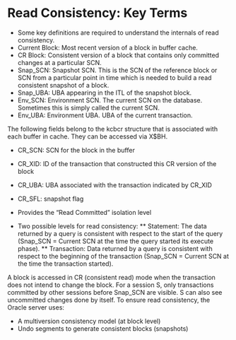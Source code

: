 
# Read Consistency: Key Terms 
* Some key definitions are required to understand the internals of read consistency.
* Current Block: Most recent version of a block in buffer cache. 
* CR Block: Consistent version of a block that contains only committed changes at a particular SCN.
* Snap_SCN: Snapshot SCN. This is the SCN of the reference block or SCN from a particular point in time which is needed to build a read consistent snapshot of a block. 
* Snap_UBA: UBA appearing in the ITL of the snapshot block.
* Env_SCN: Environment SCN. The current SCN on the database. Sometimes this is simply called the current SCN.
* Env_UBA: Environment UBA. UBA of the current transaction.


The following fields belong to the kcbcr structure that is associated with each buffer in cache. They can be accessed via X$BH.

* CR_SCN:	SCN for the block in the buffer
* CR_XID: 	ID of the transaction that constructed this CR 			version of the block
* CR_UBA: 	UBA associated with the transaction indicated by 		CR_XID
* CR_SFL: 	snapshot flag


* Provides the “Read Committed” isolation level
* Two possible levels for read consistency:
** Statement: The data returned by a query is consistent with respect to the start of the query (Snap_SCN = Current SCN at the time the query started its execute phase). 
** Transaction: Data returned by a query is consistent with respect to the beginning of the transaction (Snap_SCN = Current SCN at the time the transaction started).


A block is accessed in CR (consistent read) mode when the transaction does not intend to change the block.
For a session S, only transactions committed by other sessions before Snap_SCN are visible. 
S can also see uncommitted changes done by itself.
To ensure read consistency, the Oracle server uses:
* A multiversion consistency model (at block level)
* Undo segments to generate consistent blocks (snapshots)

